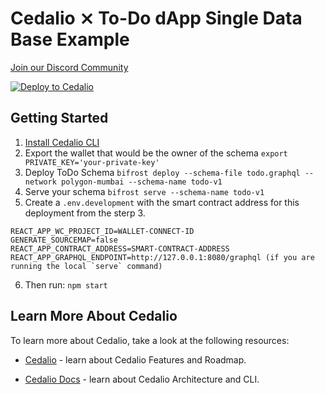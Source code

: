 # Cedalio ⨯ To-Do dApp Single Data Base Example

[Join our Discord Community](https://discord.gg/kSdhmb9UUT)

[![Deploy to Cedalio](https://cedalio.com/images/deploy-schema-button-small.png)](https://docs.cedalio.com/introduction/getting-started/download-the-cli)
</br>

## Getting Started

1. [Install Cedalio CLI](https://docs.cedalio.com/quickstart/getting-started/download-cli#download-and-install-cli)
2. Export the wallet that would be the owner of the schema `export PRIVATE_KEY='your-private-key'`
3. Deploy ToDo Schema `bifrost deploy --schema-file todo.graphql --network polygon-mumbai --schema-name todo-v1`
4. Serve your schema `bifrost serve --schema-name todo-v1`
5. Create a `.env.development` with the smart contract address for this deployment from the sterp 3.
```
REACT_APP_WC_PROJECT_ID=WALLET-CONNECT-ID
GENERATE_SOURCEMAP=false
REACT_APP_CONTRACT_ADDRESS=SMART-CONTRACT-ADDRESS
REACT_APP_GRAPHQL_ENDPOINT=http://127.0.0.1:8080/graphql (if you are running the local `serve` command)
```
6. Then run: `npm start`

## Learn More About Cedalio

To learn more about Cedalio, take a look at the following resources:

- [Cedalio](https://cedalio.com/) - learn about Cedalio Features and Roadmap.

- [Cedalio Docs](https://docs.cedalio.com/) - learn about Cedalio Architecture and CLI.
